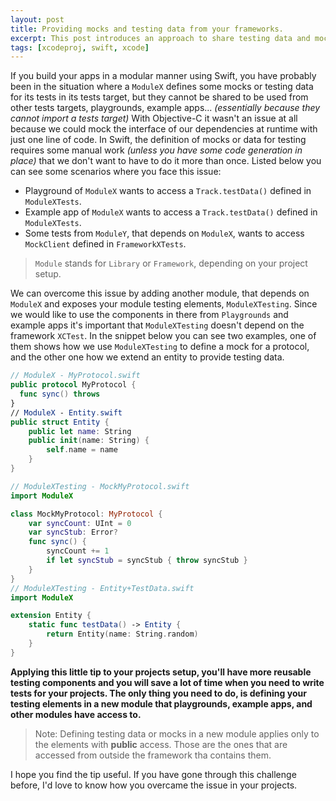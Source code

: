 ```yaml
---
layout: post
title: Providing mocks and testing data from your frameworks.
excerpt: This post introduces an approach to share testing data and mocks from your frameworks to other frameworks that might need them for testing purposes.
tags: [xcodeproj, swift, xcode]
---
```


If you build your apps in a modular manner using Swift, you have probably been in the situation where a `ModuleX` defines some mocks or testing data for its tests in its tests target, but they cannot be shared to be used from other tests targets, playgrounds, example apps... _(essentially because they cannot import a tests target)_ With Objective-C it wasn't an issue at all because we could mock the interface of our dependencies at runtime with just one line of code. In Swift, the definition of mocks or data for testing requires some manual work _(unless you have some code generation in place)_ that we don't want to have to do it more than once. Listed below you can see some scenarios where you face this issue:

- Playground of `ModuleX` wants to access a `Track.testData()` defined in `ModuleXTests`.
- Example app of `ModuleX` wants to access a `Track.testData()` defined in `ModuleXTests`.
- Some tests from `ModuleY`, that depends on `ModuleX`, wants to access `MockClient` defined in `FrameworkXTests`.

> `Module` stands for `Library` or `Framework`, depending on your project setup.

We can overcome this issue by adding another module, that depends on `ModuleX` and exposes your module testing elements, `ModuleXTesting`. Since we would like to use the components in there from `Playgrounds` and example apps it's important that `ModuleXTesting` doesn't depend on the framework `XCTest`. In the snippet below you can see two examples, one of them shows how we use `ModuleXTesting` to define a mock for a protocol, and the other one how we extend an entity to provide testing data.

```swift
// ModuleX - MyProtocol.swift
public protocol MyProtocol {
  func sync() throws
}
// ModuleX - Entity.swift
public struct Entity {
    public let name: String
    public init(name: String) {
        self.name = name
    }
}

// ModuleXTesting - MockMyProtocol.swift
import ModuleX

class MockMyProtocol: MyProtocol {
    var syncCount: UInt = 0
    var syncStub: Error?
    func sync() {
        syncCount += 1
        if let syncStub = syncStub { throw syncStub }
    }
}
// ModuleXTesting - Entity+TestData.swift
import ModuleX

extension Entity {
    static func testData() -> Entity {
        return Entity(name: String.random)
    }
}
```

**Applying this little tip to your projects setup, you'll have more reusable testing components and you will save a lot of time when you need to write tests for your projects. The only thing you need to do, is defining your testing elements in a new module that playgrounds, example apps, and other modules have access to.**

> Note: Defining testing data or mocks in a new module applies only to the elements with **public** access. Those are the ones that are accessed from outside the framework tha contains them.

I hope you find the tip useful. If you have gone through this challenge before, I'd love to know how you overcame the issue in your projects.
